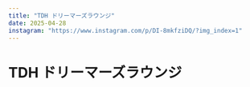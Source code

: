 ```yaml
---
title: "TDH ドリーマーズラウンジ"
date: 2025-04-28
instagram: "https://www.instagram.com/p/DI-8mkfziDQ/?img_index=1"
---
```


# TDH ドリーマーズラウンジ 